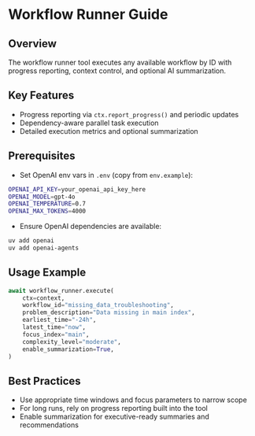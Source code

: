 # Workflow Runner Guide

## Overview
The workflow runner tool executes any available workflow by ID with progress reporting, context control, and optional AI summarization.

## Key Features
- Progress reporting via `ctx.report_progress()` and periodic updates
- Dependency-aware parallel task execution
- Detailed execution metrics and optional summarization

## Prerequisites

- Set OpenAI env vars in `.env` (copy from `env.example`):

```bash
OPENAI_API_KEY=your_openai_api_key_here
OPENAI_MODEL=gpt-4o
OPENAI_TEMPERATURE=0.7
OPENAI_MAX_TOKENS=4000
```

- Ensure OpenAI dependencies are available:

```bash
uv add openai
uv add openai-agents
```

## Usage Example
```python
await workflow_runner.execute(
    ctx=context,
    workflow_id="missing_data_troubleshooting",
    problem_description="Data missing in main index",
    earliest_time="-24h",
    latest_time="now",
    focus_index="main",
    complexity_level="moderate",
    enable_summarization=True,
)
```

## Best Practices
- Use appropriate time windows and focus parameters to narrow scope
- For long runs, rely on progress reporting built into the tool
- Enable summarization for executive-ready summaries and recommendations
